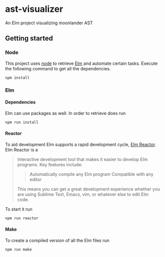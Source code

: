 # ast-visualizer
An Elm project visualizing moonlander AST

## Getting started
### Node
This project uses [node][] to retrieve [Elm][elm] and automate certain tasks.
Execute the following command to get all the dependencies.

```sh
npm install
```

### Elm
#### Dependencies
Elm can use packages as well. In order to retrieve does run

```sh
npm run install
```

#### Reactor
To aid development Elm supports a rapid development cycle,
[Elm Reactor][elm-reactor]. Elm Reactor is a

> Interactive development tool that makes it easier to develop Elm programs. Key
> features include: 
>
>>    Automatically compile any Elm program
>>    Compatible with any editor
>
> This means you can get a great development experience whether you are using
> Sublime Text, Emacs, vim, or whatever else to edit Elm code. 

To start it run

```sh
npm run reactor
```

#### Make
To create a compiled version of all the Elm files run

```sh
npm run make
```

[node]: https://nodejs.org/
[elm]: http://elm-lang.org/
[elm-reactor]: https://github.com/elm-lang/elm-reactor
